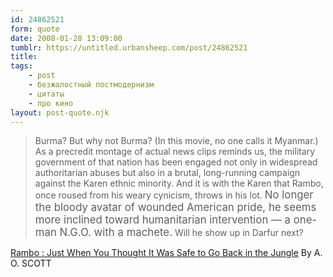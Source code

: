 ```yaml
---
id: 24862521
form: quote
date: 2008-01-28 13:09:00
tumblr: https://untitled.urbansheep.com/post/24862521
title: 
tags:
    - post
    - безжалостный постмодернизм
    - цитаты
    - про кино
layout: post-quote.njk
---
```


<blockquote>
Burma? But why not Burma? (In this movie, no one calls it Myanmar.) As a precredit montage of actual news clips reminds us, the military government of that nation has been engaged not only in widespread authoritarian abuses but also in a brutal, long-running campaign against the Karen ethnic minority. And it is with the Karen that Rambo, once roused from his weary cynicism, throws in his lot. <big>No longer the bloody avatar of wounded American pride, he seems more inclined toward humanitarian intervention — a one-man N.G.O. with a machete.</big> Will he show up in Darfur next?
</blockquote>

<a href="http://movies.nytimes.com/2008/01/25/movies/25ramb.html">Rambo : Just When You Thought It Was Safe to Go Back in the Jungle</a> By A. O. SCOTT
